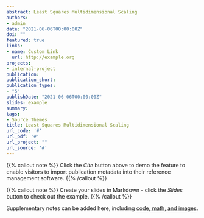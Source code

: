 ```yaml
---
abstract: Least Squares Multidimensional Scaling
authors:
- admin
date: "2021-06-06T00:00:00Z"
doi: ""
featured: true
links:
- name: Custom Link
  url: http://example.org
projects:
- internal-project
publication: 
publication_short: 
publication_types:
- "5"
publishDate: "2021-06-06T00:00:00Z"
slides: example
summary: 
tags:
- Source Themes
title: Least Squares Multidimensional Scaling
url_code: '#'
url_pdf: '#'
url_project: ""
url_source: '#'
---
```


{{% callout note %}}
Click the *Cite* button above to demo the feature to enable visitors to import publication metadata into their reference management software.
{{% /callout %}}

{{% callout note %}}
Create your slides in Markdown - click the *Slides* button to check out the example.
{{% /callout %}}

Supplementary notes can be added here, including [code, math, and images](https://wowchemy.com/docs/writing-markdown-latex/).
